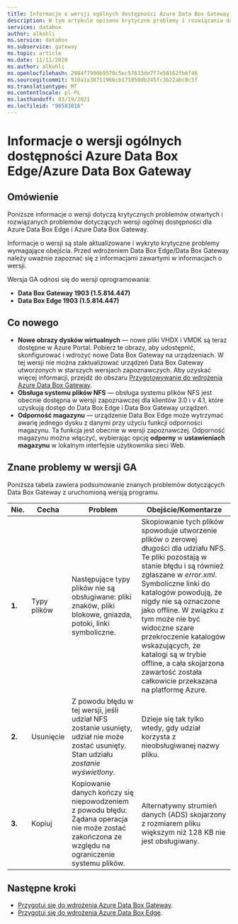```yaml
---
title: Informacje o wersji ogólnych dostępności Azure Data Box Gateway | Microsoft Docs
description: W tym artykule opisano krytyczne problemy i rozwiązania dotyczące Azure Data Box Gateway uruchamiania wersji ogólnie dostępnej.
services: databox
author: alkohli
ms.service: databox
ms.subservice: gateway
ms.topic: article
ms.date: 11/11/2020
ms.author: alkohli
ms.openlocfilehash: 2984f7990b9570c5ec57633de7f7e50162fb6f46
ms.sourcegitcommit: 910a1a38711966cb171050db245fc3b22abc8c5f
ms.translationtype: MT
ms.contentlocale: pl-PL
ms.lasthandoff: 03/19/2021
ms.locfileid: "96583016"
---
```

# <a name="azure-data-box-edgeazure-data-box-gateway-general-availability-release-notes"></a>Informacje o wersji ogólnych dostępności Azure Data Box Edge/Azure Data Box Gateway

## <a name="overview"></a>Omówienie

Poniższe informacje o wersji dotyczą krytycznych problemów otwartych i rozwiązanych problemów dotyczących wersji ogólnej dostępności dla Azure Data Box Edge i Azure Data Box Gateway. 

Informacje o wersji są stale aktualizowane i wykryto krytyczne problemy wymagające obejścia. Przed wdrożeniem Data Box Edge/Data Box Gateway należy uważnie zapoznać się z informacjami zawartymi w informacjach o wersji.

Wersja GA odnosi się do wersji oprogramowania:

- **Data Box Gateway 1903 (1.5.814.447)**
- **Data Box Edge 1903 (1.5.814.447)**


## <a name="whats-new"></a>Co nowego

- **Nowe obrazy dysków wirtualnych** — nowe pliki VHDX i VMDK są teraz dostępne w Azure Portal. Pobierz te obrazy, aby udostępnić, skonfigurować i wdrożyć nowe Data Box Gateway na urządzeniach. W tej wersji nie można zaktualizować urządzeń Data Box Gateway utworzonych w starszych wersjach zapoznawczych. Aby uzyskać więcej informacji, przejdź do obszaru [Przygotowywanie do wdrożenia Azure Data Box Gateway](data-box-gateway-deploy-prep.md).
- **Obsługa systemu plików NFS** — obsługa systemu plików NFS jest obecnie dostępna w wersji zapoznawczej dla klientów 3.0 i v 4.1, które uzyskują dostęp do Data Box Edge i Data Box Gateway urządzeń.
- **Odporność magazynu** — urządzenie Data Box Edge może wytrzymać awarię jednego dysku z danymi przy użyciu funkcji odporności magazynu. Ta funkcja jest obecnie w wersji zapoznawczej. Odporność magazynu można włączyć, wybierając opcję **odporny** w **ustawieniach magazynu** w lokalnym interfejsie użytkownika sieci Web.


## <a name="known-issues-in-ga-release"></a>Znane problemy w wersji GA

Poniższa tabela zawiera podsumowanie znanych problemów dotyczących Data Box Gateway z uruchomioną wersją programu.

| Nie. | Cecha | Problem | Obejście/Komentarze |
| --- | --- | --- | --- |
| **1.** |Typy plików | Następujące typy plików nie są obsługiwane: pliki znaków, pliki blokowe, gniazda, potoki, linki symboliczne.  |Skopiowanie tych plików spowoduje utworzenie plików o zerowej długości dla udziału NFS. Te pliki pozostają w stanie błędu i są również zgłaszane w *error.xml*. <br> Symboliczne linki do katalogów powodują, że nigdy nie są oznaczone jako offline. W związku z tym może nie być widoczne szare przekroczenie katalogów wskazujących, że katalogi są w trybie offline, a cała skojarzona zawartość została całkowicie przekazana na platformę Azure. |
| **2.** |Usunięcie | Z powodu błędu w tej wersji, jeśli udział NFS zostanie usunięty, udział nie może zostać usunięty. Stan udziału *zostanie wyświetlony.*  |Dzieje się tak tylko wtedy, gdy udział korzysta z nieobsługiwanej nazwy pliku. |
| **3.** |Kopiuj | Kopiowanie danych kończy się niepowodzeniem z powodu błędu: Żądana operacja nie może zostać zakończona ze względu na ograniczenie systemu plików.  |Alternatywny strumień danych (ADS) skojarzony z rozmiarem pliku większym niż 128 KB nie jest obsługiwany.   |


## <a name="next-steps"></a>Następne kroki

- [Przygotuj się do wdrożenia Azure Data Box Gateway](data-box-gateway-deploy-prep.md).
- [Przygotuj się do wdrożenia Azure Data Box Edge](../databox-online/azure-stack-edge-deploy-prep.md).
